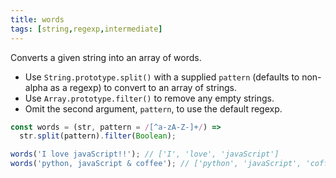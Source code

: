 ```yaml
---
title: words
tags: [string,regexp,intermediate]
---
```


Converts a given string into an array of words.

- Use `String.prototype.split()` with a supplied `pattern` (defaults to non-alpha as a regexp) to convert to an array of strings.
- Use `Array.prototype.filter()` to remove any empty strings.
- Omit the second argument, `pattern`, to use the default regexp.

```js
const words = (str, pattern = /[^a-zA-Z-]+/) =>
  str.split(pattern).filter(Boolean);
```

```js
words('I love javaScript!!'); // ['I', 'love', 'javaScript']
words('python, javaScript & coffee'); // ['python', 'javaScript', 'coffee']
```
